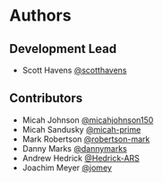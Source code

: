 # Authors

## Development Lead

* Scott Havens [@scotthavens](http://github.com/scotthavens)

## Contributors

* Micah Johnson [@micahjohnson150](http://github.com/micahjohnson150)
* Micah Sandusky [@micah-prime](http://github.com/micah-prime)
* Mark Robertson [@robertson-mark](http://github.com/robertson-mark)
* Danny Marks [@dannymarks](http://github.com/dannymarks)
* Andrew Hedrick  [@Hedrick-ARS](http://github.com/Hedrick-ARS)
* Joachim Meyer [@jomey](https://github.com/jomey)

